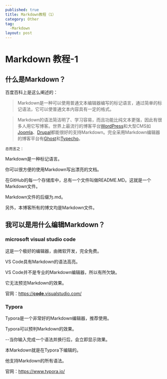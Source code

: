 ```yaml
---
published: true
title: Markdown教程（1）
category: Other
tag:
  -Markdown
layout: post
---
```


# Markdown 教程-1

## 什么是Markdown？

百度百科上是这么阐述的：

> Markdown是一种可以使用普通文本编辑器编写的标记语言，通过简单的标记语法，它可以使普通文本内容具有一定的格式。

> Markdown的语法简洁明了、学习容易，而且功能比纯文本更强，因此有很多人用它写博客。世界上最流行的博客平台[WordPress](https://baike.baidu.com/item/WordPress)和大型CMS如[Joomla](https://baike.baidu.com/item/Joomla)、[Drupal](https://baike.baidu.com/item/Drupal)都能很好的支持Markdown。完全采用Markdown编辑器的博客平台有[Ghost](https://baike.baidu.com/item/Ghost/17013737)和[Typecho](https://baike.baidu.com/item/Typecho)。

    总而言之：

  Markdown是一种标记语言。

  你可以很方便的使用Markdown写出漂亮的文档。

  在GitHub的每一个存储库中，总有一个文件叫做README.MD。这就是一个Markdown文件。

  Markdown文件的后缀为.md。

  另外，本博客所有的博文均是Markdown文件。

##  我可以是用什么编辑Markdown？

###  microsoft visual studio code

这是一个极好的编辑器，由微软开发，完全免费。

VS Code具有Markdown的语法高亮。

VS Code并不是专业的Markdown编辑器，所以有所欠缺。

它无法预览Markdown的效果。

官网：[https://**code**.visualstudio.com/](http://www.baidu.com/link?url=E3T3XvyFn46tb036ziSc7A0oAYaTgTHCsVbZRteXG8MvPGPFHegR_TVD2B-PREVK)

### Typora

Typora是一个非常好的Markdown编辑器，推荐使用。

Typora可以预判Markdown的效果。

--当你输入完成一个语法并换行后，会立即显示效果。

本Markdown就是在Typora下编辑的。

他支持Markdown的所有语法。

官网：https://www.typora.io/

